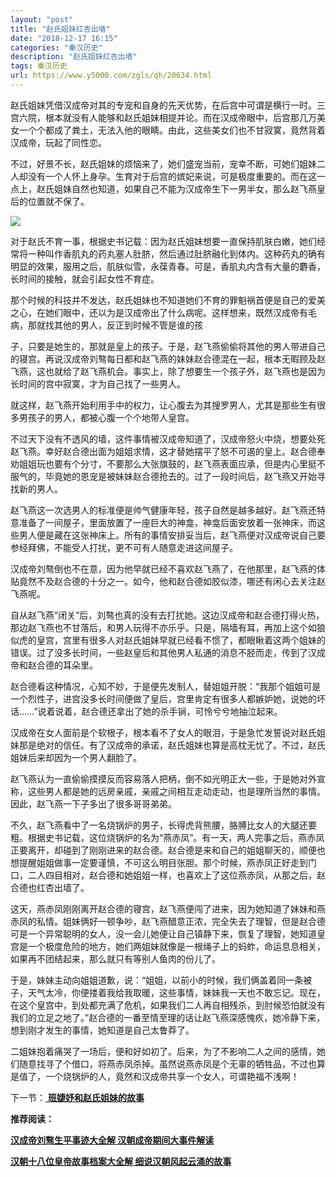 ```yaml
---
layout: "post"
title: "赵氏姐妹红杏出墙"
date: "2018-12-17 16:15"
categories: "秦汉历史"
description: "赵氏姐妹红杏出墙"
tags: 秦汉历史
url: https://www.y5000.com/zgls/qh/20634.html
---
```






赵氏姐妹凭借汉成帝对其的专宠和自身的先天优势，在后宫中可谓是横行一时。三宫六院，根本就没有人能够和赵氏姐妹相提并论。而在汉成帝眼中，后宫那几万美女一个个都成了粪土，无法入他的眼睛。由此，这些美女们也不甘寂寞，竟然背着汉成帝，玩起了同性恋。

不过，好景不长，赵氏姐妹的烦恼来了，她们盛宠当前，宠幸不断，可她们姐妹二人却没有一个人怀上身孕。生育对于后宫的嫔妃来说，可是极度重要的。而在这一点上，赵氏姐妹自然也知道，如果自己不能为汉成帝生下一男半女，那么赵飞燕皇后的位置就不保了。

![](https://img.y5000.com/uploads/allimg/170502/8-1F5021AH0515.jpg)

对于赵氏不育一事，根据史书记载：因为赵氏姐妹想要一直保持肌肤白嫩，她们经常将一种叫作香肌丸的药丸塞人肚脐，然后通过肚脐融化到体内。这种药丸的确有明显的效果，服用之后，肌肤似雪，永葆青春。可是，香肌丸内含有大量的麝香，长时间的接触，就会引起女性不育症。

那个时候的科技并不发达，赵氏姐妹也不知道她们不育的罪魁祸首便是自己的爱美之心，在她们眼中，还以为是汉成帝出了什么病呢。这样想来，既然汉成帝有毛病，那就找其他的男人，反正到时候不管是谁的孩

子，只要是她生的，那就是皇上的孩子。于是，赵飞燕偷偷将其他的男人带进自己的寝宫。再说汉成帝刘骜每日都和赵飞燕的妹妹赵合德混在一起，根本无暇顾及赵飞燕，这也就给了赵飞燕机会。事实上，除了想要生一个孩子外，赵飞燕也是因为长时间的宫中寂寞，才为自己找了一些男人。

就这样，赵飞燕开始利用手中的权力，让心腹去为其搜罗男人，尤其是那些生有很多男孩子的男人，都被心腹一个个地带人皇宫。

不过天下没有不透风的墙，这件事情被汉成帝知道了，汉成帝怒火中烧，想要处死赵飞燕。幸好赵合德出面为姐姐求情，这才替她摆平了怒不可遏的皇上。赵合德奉劝姐姐玩也要有个分寸，不要那么大张旗鼓的，赵飞燕表面应承，但是内心里挺不服气的，毕竟她的恩宠是被妹妹赵合德抢去的。过了一段时间后，赵飞燕又开始寻找新的男人。

赵飞燕这一次选男人的标准便是帅气健康年轻，孩子自然是越多越好。赵飞燕还特意准备了一间屋子，里面放置了一座巨大的神龛，神龛后面安放着一张神床，而这些男人便是藏在这张神床上。所有的事情安排妥当后，赵飞燕便对汉成帝说自己要参经拜佛，不能受人打扰，更不可有人随意走进这间屋子。

汉成帝刘骜倒也不在意，因为他早就已经不喜欢赵飞燕了，在他那里，赵飞燕的体贴竟然不及赵合德的十分之一。如今，他和赵合德如胶似漆，哪还有闲心去关注赵飞燕呢。

自从赵飞燕“闭关”后，刘骜也真的没有去打扰她。这边汉成帝和赵合德打得火热，那边赵飞燕也不甘落后，和男人玩得不亦乐乎。只是，隔墙有耳，再加上这个如狼似虎的皇宫，宫里有很多人对赵氏姐妹早就已经看不惯了，都眼瞅着这两个姐妹的错误。过了没多长时间，一些赵皇后和其他男人私通的消息不胫而走，传到了汉成帝和赵合德的耳朵里。

赵合德看这种情况，心知不妙，于是便先发制人，替姐姐开脱：“我那个姐姐可是一个烈性子，进宫没多长时间便做了皇后，宫里肯定有很多人都嫉妒她，说她的坏话……”说着说着，赵合德还拿出了她的杀手锏，可怜兮兮地抽泣起来。

汉成帝在女人面前是个软根子，根本看不了女人的眼泪，于是急忙发誓说对赵氏姐妹那是绝对的信任。有了汉成帝的承诺，赵氏姐妹也算是高枕无忧了。不过，赵氏姐妹后来却因为一个男人翻脸了。

赵飞燕认为一直偷偷摸摸反而容易落人把柄，倒不如光明正大一些，于是她对外宣称，这些男人都是她的远房亲戚，亲戚之间相互走动走动，也是理所当然的事情。因此，赵飞燕一下子多出了很多哥哥弟弟。

不久，赵飞燕看中了一名烧锅炉的男子，长得虎背熊腰，胳膊比女人的大腿还要粗。根据史书记载，这位烧锅炉的名为“燕赤凤”。有一天，两人完事之后，燕赤凤正要离开，却碰到了刚刚进来的赵合德。赵合德是来和自己的姐姐聊天的，顺便也想提醒姐姐做事一定要谨慎，不可这么明目张胆。那个时候，燕赤凤正好走到门口，二人四目相对，赵合德和她姐姐一样，也喜欢上了这位燕赤凤，从那之后，赵合德也红杏出墙了。

这天，燕赤凤刚刚离开赵合德的寝宫，赵飞燕便闯了进来，因为她知道了妹妹和燕赤凤的私情。姐妹俩好一顿争吵，赵飞燕醋意正浓，完全失去了理智，但是赵合德可是一个异常聪明的女人，没一会儿她便让自己镇静下来，恢复了理智，她知道皇宫是一个极度危险的地方，她们两姐妹就像是一根绳子上的蚂蚱，命运息息相关，如果再不团结起来，那么就只有等别人鱼肉的份儿了。

于是，妹妹主动向姐姐道歉，说：“姐姐，以前小的时候，我们俩盖着同一条被子，天气太冷，你便搂着我给我取暖，这些事情，妹妹我一天也不敢忘记。现在，在这个皇宫中，到处都充满了危机，如果我们二人再自相残杀，到肘候恐怕就没有我们的立足之地了。”赵合德的一番至情至理的话让赵飞燕深感愧疚，她冷静下来，想到刚才发生的事情，她知道是自己太鲁莽了。

二姐妹抱着痛哭了一场后，便和好如初了。后来，为了不影响二人之间的感情，她们随意找寻了个借口，将燕赤凤杀掉。虽然说燕赤凤是个无辜的牺牲品，不过也算是值了，一个烧锅炉的人，竟然和汉成帝共享一个女人，可谓艳福不浅啊！

下一节：[ **班婕妤和赵氏姐妹的故事**](https://www.y5000.com/zgls/qh/20637.html)

**推荐阅读：**

[**汉成帝刘骜生平事迹大全解 汉朝成帝期间大事件解读**](https://www.y5000.com/zgls/qh/20641.html)

[**汉朝十八位皇帝故事档案大全解 细说汉朝风起云涌的故事**](https://www.y5000.com/zgls/qh/21041.html)
